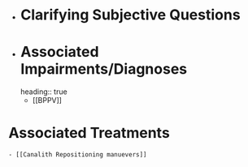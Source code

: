 - # Clarifying Subjective Questions
- # Associated Impairments/Diagnoses
  heading:: true
	- [[BPPV]]
# Associated Treatments
	- [[Canalith Repositioning manuevers]]